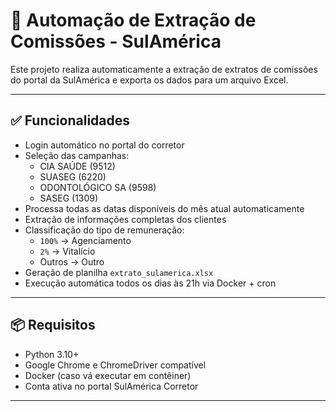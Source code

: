 # 🤖 Automação de Extração de Comissões - SulAmérica

Este projeto realiza automaticamente a extração de extratos de comissões do portal da SulAmérica e exporta os dados para um arquivo Excel.

---

## ✅ Funcionalidades

- Login automático no portal do corretor
- Seleção das campanhas:
  - CIA SAÚDE (9512)
  - SUASEG (6220)
  - ODONTOLÓGICO SA (9598)
  - SASEG (1309)
- Processa todas as datas disponíveis do mês atual automaticamente
- Extração de informações completas dos clientes
- Classificação do tipo de remuneração:
  - `100%` → Agenciamento
  - `2%` → Vitalício
  - Outros → Outro
- Geração de planilha `extrato_sulamerica.xlsx`
- Execução automática todos os dias às 21h via Docker + cron

---

## 📦 Requisitos

- Python 3.10+
- Google Chrome e ChromeDriver compatível
- Docker (caso vá executar em contêiner)
- Conta ativa no portal SulAmérica Corretor

---

